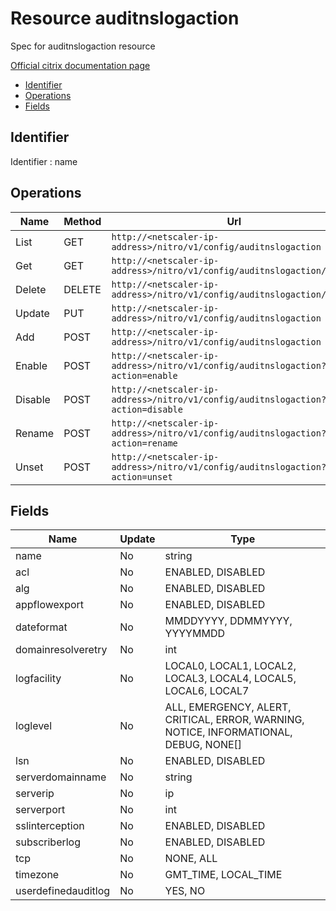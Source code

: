 # Resource auditnslogaction

Spec for auditnslogaction resource

[Official citrix documentation page](https://developer-docs.citrix.com/projects/netscaler-nitro-api/en/12.0/configuration/audit/auditnslogaction/auditnslogaction/)

- [Identifier](#identifier)
- [Operations](#operations)
- [Fields](#fields)

## Identifier

Identifier : name

## Operations

| Name | Method | Url |
|----|----|----|
| List | GET | `http://<netscaler-ip-address>/nitro/v1/config/auditnslogaction` |
| Get | GET | `http://<netscaler-ip-address>/nitro/v1/config/auditnslogaction/<name>` |
| Delete | DELETE | `http://<netscaler-ip-address>/nitro/v1/config/auditnslogaction/<name>` |
| Update | PUT | `http://<netscaler-ip-address>/nitro/v1/config/auditnslogaction` |
| Add | POST | `http://<netscaler-ip-address>/nitro/v1/config/auditnslogaction` |
| Enable | POST | `http://<netscaler-ip-address>/nitro/v1/config/auditnslogaction?action=enable` |
| Disable | POST | `http://<netscaler-ip-address>/nitro/v1/config/auditnslogaction?action=disable` |
| Rename | POST | `http://<netscaler-ip-address>/nitro/v1/config/auditnslogaction?action=rename` |
| Unset | POST | `http://<netscaler-ip-address>/nitro/v1/config/auditnslogaction?action=unset` |

## Fields

| Name | Update | Type |
|----|----|----|
| name | No | string |
| acl | No | ENABLED, DISABLED |
| alg | No | ENABLED, DISABLED |
| appflowexport | No | ENABLED, DISABLED |
| dateformat | No | MMDDYYYY, DDMMYYYY, YYYYMMDD |
| domainresolveretry | No | int |
| logfacility | No | LOCAL0, LOCAL1, LOCAL2, LOCAL3, LOCAL4, LOCAL5, LOCAL6, LOCAL7 |
| loglevel | No | ALL, EMERGENCY, ALERT, CRITICAL, ERROR, WARNING, NOTICE, INFORMATIONAL, DEBUG, NONE[] |
| lsn | No | ENABLED, DISABLED |
| serverdomainname | No | string |
| serverip | No | ip |
| serverport | No | int |
| sslinterception | No | ENABLED, DISABLED |
| subscriberlog | No | ENABLED, DISABLED |
| tcp | No | NONE, ALL |
| timezone | No | GMT_TIME, LOCAL_TIME |
| userdefinedauditlog | No | YES, NO |

